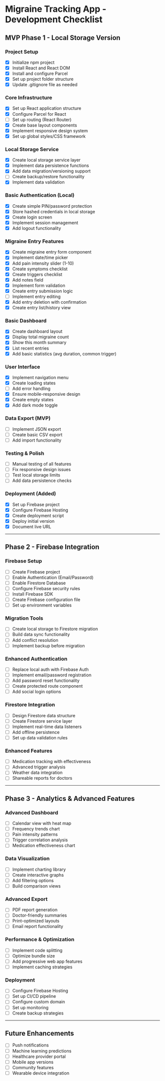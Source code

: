 # Migraine Tracking App - Development Checklist

## MVP Phase 1 - Local Storage Version

### Project Setup
- [x] Initialize npm project
- [x] Install React and React DOM
- [x] Install and configure Parcel
- [x] Set up project folder structure
- [x] Update .gitignore file as needed

### Core Infrastructure
- [x] Set up React application structure
- [x] Configure Parcel for React
- [ ] Set up routing (React Router)
- [x] Create base layout components
- [x] Implement responsive design system
- [x] Set up global styles/CSS framework

### Local Storage Service
- [x] Create local storage service layer
- [x] Implement data persistence functions
- [x] Add data migration/versioning support
- [ ] Create backup/restore functionality
- [x] Implement data validation

### Basic Authentication (Local)
- [x] Create simple PIN/password protection
- [x] Store hashed credentials in local storage
- [x] Create login screen
- [x] Implement session management
- [x] Add logout functionality

### Migraine Entry Features
- [x] Create migraine entry form component
- [x] Implement date/time picker
- [x] Add pain intensity slider (1-10)
- [x] Create symptoms checklist
- [x] Create triggers checklist
- [x] Add notes field
- [x] Implement form validation
- [x] Create entry submission logic
- [ ] Implement entry editing
- [x] Add entry deletion with confirmation
- [x] Create entry list/history view

### Basic Dashboard
- [x] Create dashboard layout
- [x] Display total migraine count
- [x] Show this month summary
- [x] List recent entries
- [x] Add basic statistics (avg duration, common trigger)

### User Interface
- [x] Implement navigation menu
- [x] Create loading states
- [ ] Add error handling
- [x] Ensure mobile-responsive design
- [x] Create empty states
- [x] Add dark mode toggle

### Data Export (MVP)
- [ ] Implement JSON export
- [ ] Create basic CSV export
- [ ] Add import functionality

### Testing & Polish
- [ ] Manual testing of all features
- [ ] Fix responsive design issues
- [ ] Test local storage limits
- [ ] Add data persistence checks

### Deployment (Added)
- [x] Set up Firebase project
- [x] Configure Firebase Hosting
- [x] Create deployment script
- [x] Deploy initial version
- [x] Document live URL

---

## Phase 2 - Firebase Integration

### Firebase Setup
- [ ] Create Firebase project
- [ ] Enable Authentication (Email/Password)
- [ ] Enable Firestore Database
- [ ] Configure Firebase security rules
- [ ] Install Firebase SDK
- [ ] Create Firebase configuration file
- [ ] Set up environment variables

### Migration Tools
- [ ] Create local storage to Firestore migration
- [ ] Build data sync functionality
- [ ] Add conflict resolution
- [ ] Implement backup before migration

### Enhanced Authentication
- [ ] Replace local auth with Firebase Auth
- [ ] Implement email/password registration
- [ ] Add password reset functionality
- [ ] Create protected route component
- [ ] Add social login options

### Firestore Integration
- [ ] Design Firestore data structure
- [ ] Create Firestore service layer
- [ ] Implement real-time data listeners
- [ ] Add offline persistence
- [ ] Set up data validation rules

### Enhanced Features
- [ ] Medication tracking with effectiveness
- [ ] Advanced trigger analysis
- [ ] Weather data integration
- [ ] Shareable reports for doctors

---

## Phase 3 - Analytics & Advanced Features

### Advanced Dashboard
- [ ] Calendar view with heat map
- [ ] Frequency trends chart
- [ ] Pain intensity patterns
- [ ] Trigger correlation analysis
- [ ] Medication effectiveness chart

### Data Visualization
- [ ] Implement charting library
- [ ] Create interactive graphs
- [ ] Add filtering options
- [ ] Build comparison views

### Advanced Export
- [ ] PDF report generation
- [ ] Doctor-friendly summaries
- [ ] Print-optimized layouts
- [ ] Email report functionality

### Performance & Optimization
- [ ] Implement code splitting
- [ ] Optimize bundle size
- [ ] Add progressive web app features
- [ ] Implement caching strategies

### Deployment
- [ ] Configure Firebase Hosting
- [ ] Set up CI/CD pipeline
- [ ] Configure custom domain
- [ ] Set up monitoring
- [ ] Create backup strategies

---

## Future Enhancements
- [ ] Push notifications
- [ ] Machine learning predictions
- [ ] Healthcare provider portal
- [ ] Mobile app versions
- [ ] Community features
- [ ] Wearable device integration
